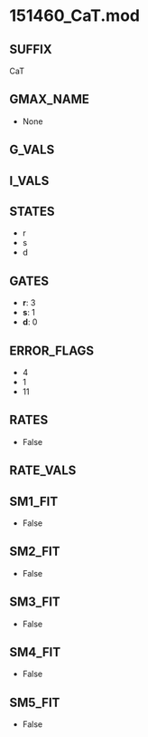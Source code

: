 # 151460_CaT.mod

## SUFFIX

CaT

## GMAX_NAME

- None

## G_VALS


## I_VALS


## STATES

- r
- s
- d

## GATES

- **r**: 3
- **s**: 1
- **d**: 0

## ERROR_FLAGS

- 4
- 1
- 11

## RATES

- False

## RATE_VALS


## SM1_FIT

- False

## SM2_FIT

- False

## SM3_FIT

- False

## SM4_FIT

- False

## SM5_FIT

- False


